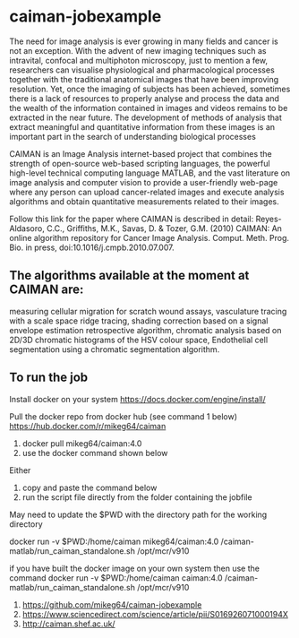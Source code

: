 # caiman-jobexample

The need for image analysis is ever growing in many fields and cancer is not an exception. With the advent of new imaging techniques such as intravital, confocal and multiphoton microscopy, just to mention a few, researchers can visualise physiological and pharmacological processes together with the traditional anatomical images that have been improving resolution. Yet, once the imaging of subjects has been achieved, sometimes there is a lack of resources to properly analyse and process the data and the wealth of the information contained in images and videos remains to be extracted in the near future. The development of methods of analysis that extract meaningful and quantitative information from these images is an important part in the search of understanding biological processes


CAIMAN is an Image Analysis internet-based project that combines the strength of open-source web-based scripting languages, the powerful  high-level technical computing language MATLAB, and the vast literature on image analysis and computer vision to provide a user-friendly web-page where any person can upload cancer-related images and execute analysis algorithms and obtain quantitative measurements related to their images.


Follow this link for the paper where CAIMAN is described in detail:
Reyes-Aldasoro, C.C., Griffiths, M.K., Savas, D. & Tozer, G.M. (2010) CAIMAN: An online algorithm repository for Cancer Image Analysis. Comput. Meth. Prog. Bio. in press, doi:10.1016/j.cmpb.2010.07.007.


## The algorithms available at the moment at CAIMAN are:

measuring cellular migration for scratch wound assays,
vasculature tracing with a scale space ridge tracing,
shading correction based on a signal envelope estimation retrospective algorithm,
chromatic analysis based on 2D/3D chromatic histograms of the HSV colour space,
Endothelial cell segmentation using a chromatic segmentation algorithm.

## To run the job 

Install docker on your system
https://docs.docker.com/engine/install/

Pull the docker repo from docker hub (see command 1 below)
https://hub.docker.com/r/mikeg64/caiman

1. docker pull mikeg64/caiman:4.0
2. use the docker command shown below 

Either 
1. copy and paste the command below 
2. run the script file directly from the  folder containing the jobfile

May need to update the $PWD with the directory path for the working directory

docker run -v $PWD:/home/caiman mikeg64/caiman:4.0  /caiman-matlab/run_caiman_standalone.sh /opt/mcr/v910

if you have built the docker image on your own system then use the command
docker run -v $PWD:/home/caiman caiman:4.0  /caiman-matlab/run_caiman_standalone.sh /opt/mcr/v910

1. https://github.com/mikeg64/caiman-jobexample
2. https://www.sciencedirect.com/science/article/pii/S016926071000194X
3. http://caiman.shef.ac.uk/

